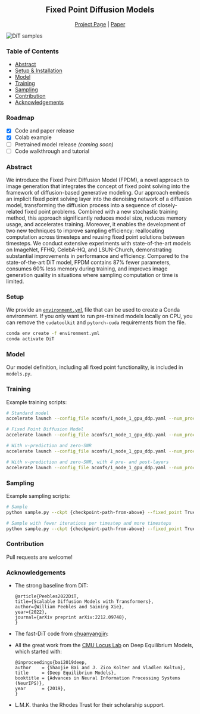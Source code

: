 <div align="center">    
 
## Fixed Point Diffusion Models
[Project Page](https://lukemelas.github.io/fixed-point-diffusion-models/) | [Paper](https://lukemelas.github.io/fixed-point-diffusion-models/)

</div>

![DiT samples](visuals/splash-figure-v1.png)

### Table of Contents
- [Abstract](#abstract)
- [Setup & Installation](#setup)
- [Model](#model)
- [Training](#training)
- [Sampling](#sampling)
- [Contribution](#contribution)
- [Acknowledgements](#acknowledgements)

### Roadmap

- [x] Code and paper release
- [x] Colab example
- [ ] Pretrained model release _(coming soon)_
- [ ] Code walkthrough and tutorial

### Abstract

We introduce the Fixed Point Diffusion Model (FPDM), a novel approach to image generation that integrates the concept of fixed point solving into the framework of diffusion-based generative modeling. Our approach embeds an implicit fixed point solving layer into the denoising network of a diffusion model, transforming the diffusion process into a sequence of closely-related fixed point problems. Combined with a new stochastic training method, this approach significantly reduces model size, reduces memory usage, and accelerates training. Moreover, it enables the development of two new techniques to improve sampling efficiency: reallocating computation across timesteps and reusing fixed point solutions between timesteps. We conduct extensive experiments with state-of-the-art models on ImageNet, FFHQ, CelebA-HQ, and LSUN-Church, demonstrating substantial improvements in performance and efficiency. Compared to the state-of-the-art DiT model, FPDM contains 87% fewer parameters, consumes 60% less memory during training, and improves image generation quality in situations where sampling computation or time is limited.

### Setup

We provide an [`environment.yml`](environment.yml) file that can be used to create a Conda environment. If you only want 
to run pre-trained models locally on CPU, you can remove the `cudatoolkit` and `pytorch-cuda` requirements from the file.

```bash
conda env create -f environment.yml
conda activate DiT
```

### Model

Our model definition, including all fixed point functionality, is included in `models.py`.

### Training

Example training scripts:
```bash
# Standard model
accelerate launch --config_file aconfs/1_node_1_gpu_ddp.yaml --num_processes 8 train.py

# Fixed Point Diffusion Model
accelerate launch --config_file aconfs/1_node_1_gpu_ddp.yaml --num_processes 8 train.py --fixed_point True --deq_pre_depth 1 --deq_post_depth 1

# With v-prediction and zero-SNR
accelerate launch --config_file aconfs/1_node_1_gpu_ddp.yaml --num_processes 8 train.py --output_subdir v_pred_exp --predict_v True --use_zero_terminal_snr True --fixed_point True --deq_pre_depth 1 --deq_post_depth 1

# With v-prediction and zero-SNR, with 4 pre- and post-layers
accelerate launch --config_file aconfs/1_node_1_gpu_ddp.yaml --num_processes 8 train.py --output_subdir v_pred_exp --predict_v True --use_zero_terminal_snr True --fixed_point True --deq_pre_depth 4 --deq_post_depth 4
```

### Sampling

Example sampling scripts:
```bash
# Sample
python sample.py --ckpt {checkpoint-path-from-above} --fixed_point True --fixed_point_pre_depth 1 --fixed_point_post_depth 1 --cfg_scale 4.0 --num_sampling_steps 20

# Sample with fewer iterations per timestep and more timesteps
python sample.py --ckpt {checkpoint-path-from-above} --fixed_point True --fixed_point_pre_depth 1 --fixed_point_post_depth 1 --cfg_scale 4.0 --fixed_point_iters 12 --num_sampling_steps 40 --fixed_point_reuse_solution True
```

### Contribution

Pull requests are welcome!

### Acknowledgements

* The strong baseline from DiT:
    ```
    @article{Peebles2022DiT,
    title={Scalable Diffusion Models with Transformers},
    author={William Peebles and Saining Xie},
    year={2022},
    journal={arXiv preprint arXiv:2212.09748},
    }
    ```

* The fast-DiT code from [chuanyangjin](https://github.com/chuanyangjin/fast-DiT):

* All the great work from the [CMU Locus Lab](https://github.com/locuslab) on Deep Equilibrium Models, which started with:
    ```
    @inproceedings{bai2019deep,
    author    = {Shaojie Bai and J. Zico Kolter and Vladlen Koltun},
    title     = {Deep Equilibrium Models},
    booktitle = {Advances in Neural Information Processing Systems (NeurIPS)},
    year      = {2019},
    }
    ``` 

* L.M.K. thanks the Rhodes Trust for their scholarship support.

